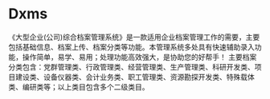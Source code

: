 # Dxms
 《大型企业(公司)综合档案管理系统》是一款适用企业档案管理工作的需要，主要包括基础信息、档案上传、档案分类等功能。本管理系统多处具有快速辅助录入功能，操作简单，易学、易用；处理功能高效强大，是协助您的好帮手！ 主要档案分类包含：党群管理类、行政管理类、经营管理类、生产管理类、科研开发类、项目建设类、设备仪器类、会计业务类、职工管理类、资源勘探开发类、特殊载体类、编研类等；以上类目包含多个二级类目。
